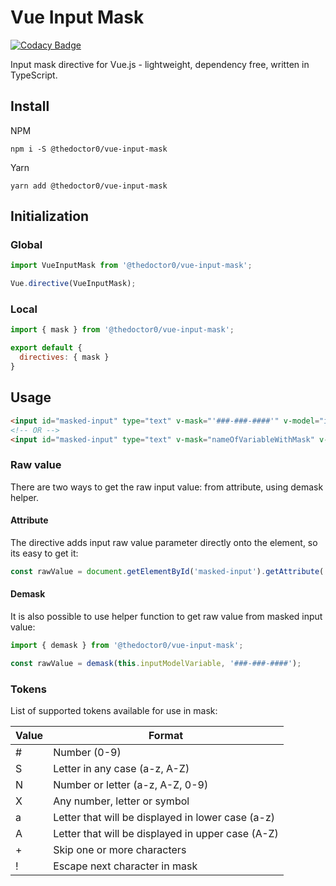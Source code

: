 # Vue Input Mask

[![Codacy Badge](https://api.codacy.com/project/badge/Grade/89923bc459e645518e61830e81655e07)](https://app.codacy.com/manual/dawid.janik95/vue-input-mask?utm_source=github.com&utm_medium=referral&utm_content=TheDoctor0/vue-input-mask&utm_campaign=Badge_Grade_Dashboard)

Input mask directive for Vue.js - lightweight, dependency free, written in TypeScript.

## Install
NPM
```
npm i -S @thedoctor0/vue-input-mask
```

Yarn
```
yarn add @thedoctor0/vue-input-mask
```

## Initialization

### Global

```javascript
import VueInputMask from '@thedoctor0/vue-input-mask';

Vue.directive(VueInputMask);
```

### Local

```javascript
import { mask } from '@thedoctor0/vue-input-mask';

export default {
  directives: { mask }
}
```

## Usage

```html
<input id="masked-input" type="text" v-mask="'###-###-####'" v-model="inputModelVariable">
<!-- OR -->
<input id="masked-input" type="text" v-mask="nameOfVariableWithMask" v-model="inputModelVariable">
```

### Raw value

There are two ways to get the raw input value: from attribute, using demask helper.

#### Attribute

The directive adds input raw value parameter directly onto the element, so its easy to get it:

```javascript
const rawValue = document.getElementById('masked-input').getAttribute('raw-value');
```

#### Demask

It is also possible to use helper function to get raw value from masked input value:

```javascript
import { demask } from '@thedoctor0/vue-input-mask';

const rawValue = demask(this.inputModelVariable, '###-###-####');
```

### Tokens

List of supported tokens available for use in mask:

| Value | Format                                             |
|-------|----------------------------------------------------|
| #     | Number (0-9)                                       |
| S     | Letter in any case (a-z, A-Z)                      |
| N     | Number or letter (a-z, A-Z, 0-9)                   |
| X     | Any number, letter or symbol                       |
| a     | Letter that will be displayed in lower case (a-z)  |
| A     | Letter that will be displayed in upper case (A-Z)  |
| +     | Skip one or more characters                        |
| !     | Escape next character in mask                      |
